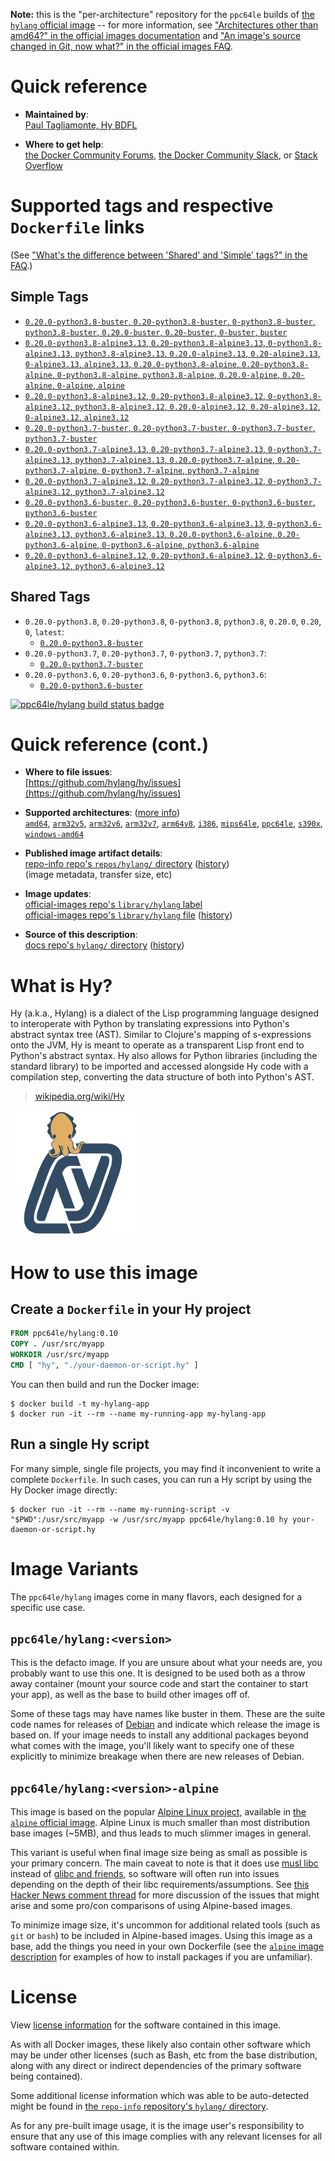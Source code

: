 <!--

********************************************************************************

WARNING:

    DO NOT EDIT "hylang/README.md"

    IT IS AUTO-GENERATED

    (from the other files in "hylang/" combined with a set of templates)

********************************************************************************

-->

**Note:** this is the "per-architecture" repository for the `ppc64le` builds of [the `hylang` official image](https://hub.docker.com/_/hylang) -- for more information, see ["Architectures other than amd64?" in the official images documentation](https://github.com/docker-library/official-images#architectures-other-than-amd64) and ["An image's source changed in Git, now what?" in the official images FAQ](https://github.com/docker-library/faq#an-images-source-changed-in-git-now-what).

# Quick reference

-	**Maintained by**:  
	[Paul Tagliamonte, Hy BDFL](https://github.com/hylang/hy)

-	**Where to get help**:  
	[the Docker Community Forums](https://forums.docker.com/), [the Docker Community Slack](https://dockr.ly/slack), or [Stack Overflow](https://stackoverflow.com/search?tab=newest&q=docker)

# Supported tags and respective `Dockerfile` links

(See ["What's the difference between 'Shared' and 'Simple' tags?" in the FAQ](https://github.com/docker-library/faq#whats-the-difference-between-shared-and-simple-tags).)

## Simple Tags

-	[`0.20.0-python3.8-buster`, `0.20-python3.8-buster`, `0-python3.8-buster`, `python3.8-buster`, `0.20.0-buster`, `0.20-buster`, `0-buster`, `buster`](https://github.com/hylang/docker-hylang/blob/2b9abbea083ffe4b8e86eb5951f470d04a2aa9c0/dockerfiles-generated/Dockerfile.python3.8-buster)
-	[`0.20.0-python3.8-alpine3.13`, `0.20-python3.8-alpine3.13`, `0-python3.8-alpine3.13`, `python3.8-alpine3.13`, `0.20.0-alpine3.13`, `0.20-alpine3.13`, `0-alpine3.13`, `alpine3.13`, `0.20.0-python3.8-alpine`, `0.20-python3.8-alpine`, `0-python3.8-alpine`, `python3.8-alpine`, `0.20.0-alpine`, `0.20-alpine`, `0-alpine`, `alpine`](https://github.com/hylang/docker-hylang/blob/2b9abbea083ffe4b8e86eb5951f470d04a2aa9c0/dockerfiles-generated/Dockerfile.python3.8-alpine3.13)
-	[`0.20.0-python3.8-alpine3.12`, `0.20-python3.8-alpine3.12`, `0-python3.8-alpine3.12`, `python3.8-alpine3.12`, `0.20.0-alpine3.12`, `0.20-alpine3.12`, `0-alpine3.12`, `alpine3.12`](https://github.com/hylang/docker-hylang/blob/2b9abbea083ffe4b8e86eb5951f470d04a2aa9c0/dockerfiles-generated/Dockerfile.python3.8-alpine3.12)
-	[`0.20.0-python3.7-buster`, `0.20-python3.7-buster`, `0-python3.7-buster`, `python3.7-buster`](https://github.com/hylang/docker-hylang/blob/2b9abbea083ffe4b8e86eb5951f470d04a2aa9c0/dockerfiles-generated/Dockerfile.python3.7-buster)
-	[`0.20.0-python3.7-alpine3.13`, `0.20-python3.7-alpine3.13`, `0-python3.7-alpine3.13`, `python3.7-alpine3.13`, `0.20.0-python3.7-alpine`, `0.20-python3.7-alpine`, `0-python3.7-alpine`, `python3.7-alpine`](https://github.com/hylang/docker-hylang/blob/2b9abbea083ffe4b8e86eb5951f470d04a2aa9c0/dockerfiles-generated/Dockerfile.python3.7-alpine3.13)
-	[`0.20.0-python3.7-alpine3.12`, `0.20-python3.7-alpine3.12`, `0-python3.7-alpine3.12`, `python3.7-alpine3.12`](https://github.com/hylang/docker-hylang/blob/2b9abbea083ffe4b8e86eb5951f470d04a2aa9c0/dockerfiles-generated/Dockerfile.python3.7-alpine3.12)
-	[`0.20.0-python3.6-buster`, `0.20-python3.6-buster`, `0-python3.6-buster`, `python3.6-buster`](https://github.com/hylang/docker-hylang/blob/2b9abbea083ffe4b8e86eb5951f470d04a2aa9c0/dockerfiles-generated/Dockerfile.python3.6-buster)
-	[`0.20.0-python3.6-alpine3.13`, `0.20-python3.6-alpine3.13`, `0-python3.6-alpine3.13`, `python3.6-alpine3.13`, `0.20.0-python3.6-alpine`, `0.20-python3.6-alpine`, `0-python3.6-alpine`, `python3.6-alpine`](https://github.com/hylang/docker-hylang/blob/2b9abbea083ffe4b8e86eb5951f470d04a2aa9c0/dockerfiles-generated/Dockerfile.python3.6-alpine3.13)
-	[`0.20.0-python3.6-alpine3.12`, `0.20-python3.6-alpine3.12`, `0-python3.6-alpine3.12`, `python3.6-alpine3.12`](https://github.com/hylang/docker-hylang/blob/2b9abbea083ffe4b8e86eb5951f470d04a2aa9c0/dockerfiles-generated/Dockerfile.python3.6-alpine3.12)

## Shared Tags

-	`0.20.0-python3.8`, `0.20-python3.8`, `0-python3.8`, `python3.8`, `0.20.0`, `0.20`, `0`, `latest`:
	-	[`0.20.0-python3.8-buster`](https://github.com/hylang/docker-hylang/blob/2b9abbea083ffe4b8e86eb5951f470d04a2aa9c0/dockerfiles-generated/Dockerfile.python3.8-buster)
-	`0.20.0-python3.7`, `0.20-python3.7`, `0-python3.7`, `python3.7`:
	-	[`0.20.0-python3.7-buster`](https://github.com/hylang/docker-hylang/blob/2b9abbea083ffe4b8e86eb5951f470d04a2aa9c0/dockerfiles-generated/Dockerfile.python3.7-buster)
-	`0.20.0-python3.6`, `0.20-python3.6`, `0-python3.6`, `python3.6`:
	-	[`0.20.0-python3.6-buster`](https://github.com/hylang/docker-hylang/blob/2b9abbea083ffe4b8e86eb5951f470d04a2aa9c0/dockerfiles-generated/Dockerfile.python3.6-buster)

[![ppc64le/hylang build status badge](https://img.shields.io/jenkins/s/https/doi-janky.infosiftr.net/job/multiarch/job/ppc64le/job/hylang.svg?label=ppc64le/hylang%20%20build%20job)](https://doi-janky.infosiftr.net/job/multiarch/job/ppc64le/job/hylang/)

# Quick reference (cont.)

-	**Where to file issues**:  
	[https://github.com/hylang/hy/issues](https://github.com/hylang/hy/issues)

-	**Supported architectures**: ([more info](https://github.com/docker-library/official-images#architectures-other-than-amd64))  
	[`amd64`](https://hub.docker.com/r/amd64/hylang/), [`arm32v5`](https://hub.docker.com/r/arm32v5/hylang/), [`arm32v6`](https://hub.docker.com/r/arm32v6/hylang/), [`arm32v7`](https://hub.docker.com/r/arm32v7/hylang/), [`arm64v8`](https://hub.docker.com/r/arm64v8/hylang/), [`i386`](https://hub.docker.com/r/i386/hylang/), [`mips64le`](https://hub.docker.com/r/mips64le/hylang/), [`ppc64le`](https://hub.docker.com/r/ppc64le/hylang/), [`s390x`](https://hub.docker.com/r/s390x/hylang/), [`windows-amd64`](https://hub.docker.com/r/winamd64/hylang/)

-	**Published image artifact details**:  
	[repo-info repo's `repos/hylang/` directory](https://github.com/docker-library/repo-info/blob/master/repos/hylang) ([history](https://github.com/docker-library/repo-info/commits/master/repos/hylang))  
	(image metadata, transfer size, etc)

-	**Image updates**:  
	[official-images repo's `library/hylang` label](https://github.com/docker-library/official-images/issues?q=label%3Alibrary%2Fhylang)  
	[official-images repo's `library/hylang` file](https://github.com/docker-library/official-images/blob/master/library/hylang) ([history](https://github.com/docker-library/official-images/commits/master/library/hylang))

-	**Source of this description**:  
	[docs repo's `hylang/` directory](https://github.com/docker-library/docs/tree/master/hylang) ([history](https://github.com/docker-library/docs/commits/master/hylang))

# What is Hy?

Hy (a.k.a., Hylang) is a dialect of the Lisp programming language designed to interoperate with Python by translating expressions into Python's abstract syntax tree (AST). Similar to Clojure's mapping of s-expressions onto the JVM, Hy is meant to operate as a transparent Lisp front end to Python's abstract syntax. Hy also allows for Python libraries (including the standard library) to be imported and accessed alongside Hy code with a compilation step, converting the data structure of both into Python's AST.

> [wikipedia.org/wiki/Hy](https://en.wikipedia.org/wiki/Hy)

![logo](https://raw.githubusercontent.com/docker-library/docs/c097f38c6ee48cd13456df8cd853a9d806fff429/hylang/logo.png)

# How to use this image

## Create a `Dockerfile` in your Hy project

```dockerfile
FROM ppc64le/hylang:0.10
COPY . /usr/src/myapp
WORKDIR /usr/src/myapp
CMD [ "hy", "./your-daemon-or-script.hy" ]
```

You can then build and run the Docker image:

```console
$ docker build -t my-hylang-app
$ docker run -it --rm --name my-running-app my-hylang-app
```

## Run a single Hy script

For many simple, single file projects, you may find it inconvenient to write a complete `Dockerfile`. In such cases, you can run a Hy script by using the Hy Docker image directly:

```console
$ docker run -it --rm --name my-running-script -v "$PWD":/usr/src/myapp -w /usr/src/myapp ppc64le/hylang:0.10 hy your-daemon-or-script.hy
```

# Image Variants

The `ppc64le/hylang` images come in many flavors, each designed for a specific use case.

## `ppc64le/hylang:<version>`

This is the defacto image. If you are unsure about what your needs are, you probably want to use this one. It is designed to be used both as a throw away container (mount your source code and start the container to start your app), as well as the base to build other images off of.

Some of these tags may have names like buster in them. These are the suite code names for releases of [Debian](https://wiki.debian.org/DebianReleases) and indicate which release the image is based on. If your image needs to install any additional packages beyond what comes with the image, you'll likely want to specify one of these explicitly to minimize breakage when there are new releases of Debian.

## `ppc64le/hylang:<version>-alpine`

This image is based on the popular [Alpine Linux project](https://alpinelinux.org), available in [the `alpine` official image](https://hub.docker.com/_/alpine). Alpine Linux is much smaller than most distribution base images (~5MB), and thus leads to much slimmer images in general.

This variant is useful when final image size being as small as possible is your primary concern. The main caveat to note is that it does use [musl libc](https://musl.libc.org) instead of [glibc and friends](https://www.etalabs.net/compare_libcs.html), so software will often run into issues depending on the depth of their libc requirements/assumptions. See [this Hacker News comment thread](https://news.ycombinator.com/item?id=10782897) for more discussion of the issues that might arise and some pro/con comparisons of using Alpine-based images.

To minimize image size, it's uncommon for additional related tools (such as `git` or `bash`) to be included in Alpine-based images. Using this image as a base, add the things you need in your own Dockerfile (see the [`alpine` image description](https://hub.docker.com/_/alpine/) for examples of how to install packages if you are unfamiliar).

# License

View [license information](https://github.com/hylang/hy/blob/master/LICENSE) for the software contained in this image.

As with all Docker images, these likely also contain other software which may be under other licenses (such as Bash, etc from the base distribution, along with any direct or indirect dependencies of the primary software being contained).

Some additional license information which was able to be auto-detected might be found in [the `repo-info` repository's `hylang/` directory](https://github.com/docker-library/repo-info/tree/master/repos/hylang).

As for any pre-built image usage, it is the image user's responsibility to ensure that any use of this image complies with any relevant licenses for all software contained within.
